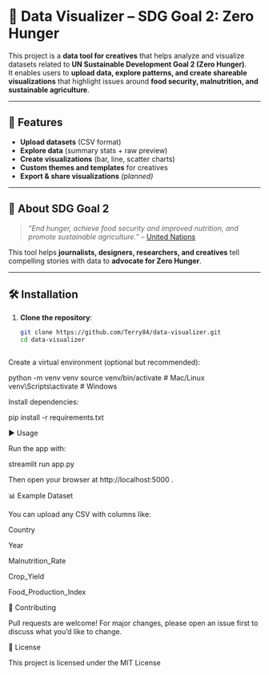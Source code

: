 # 🥗 Data Visualizer – **SDG Goal 2: Zero Hunger**

This project is a **data tool for creatives** that helps analyze and visualize datasets related to **UN Sustainable Development Goal 2 (Zero Hunger)**.  
It enables users to **upload data, explore patterns, and create shareable visualizations** that highlight issues around **food security, malnutrition, and sustainable agriculture**.  

---

## 🚀 **Features**
- **Upload datasets** (CSV format)  
- **Explore data** (summary stats + raw preview)  
- **Create visualizations** (bar, line, scatter charts)  
- **Custom themes and templates** for creatives  
- **Export & share visualizations** *(planned)*  

---

## 📖 **About SDG Goal 2**
> *“End hunger, achieve food security and improved nutrition, and promote sustainable agriculture.”* – [United Nations](https://sdgs.un.org/goals/goal2)  

This tool helps **journalists, designers, researchers, and creatives** tell compelling stories with data to **advocate for Zero Hunger**.  

---

## 🛠️ **Installation**

1. **Clone the repository**:
   ```bash
   git clone https://github.com/Terry84/data-visualizer.git
   cd data-visualizer



Create a virtual environment (optional but recommended):

python -m venv venv
source venv/bin/activate     # Mac/Linux
venv\Scripts\activate        # Windows


Install dependencies:

pip install -r requirements.txt

▶️ Usage

Run the app with:

streamlit run app.py


Then open your browser at http://localhost:5000
.

📊 Example Dataset

You can upload any CSV with columns like:

Country

Year

Malnutrition_Rate

Crop_Yield

Food_Production_Index

🤝 Contributing

Pull requests are welcome! For major changes, please open an issue first to discuss what you’d like to change.

📜 License

This project is licensed under the MIT License
